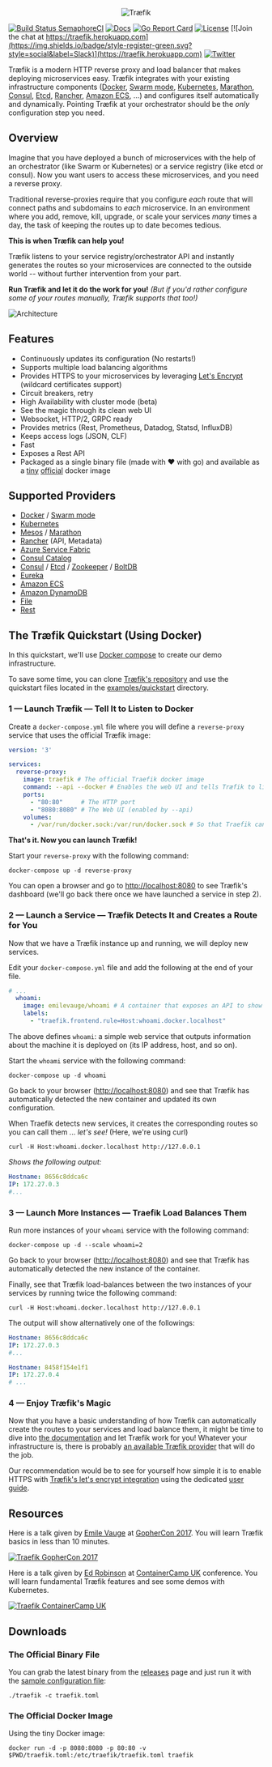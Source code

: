 <p align="center">
<img src="img/traefik.logo.png" alt="Træfik" title="Træfik" />
</p>

[![Build Status SemaphoreCI](https://semaphoreci.com/api/v1/containous/traefik/branches/master/shields_badge.svg)](https://semaphoreci.com/containous/traefik)
[![Docs](https://img.shields.io/badge/docs-current-brightgreen.svg)](https://docs.traefik.io)
[![Go Report Card](https://goreportcard.com/badge/github.com/containous/traefik)](https://goreportcard.com/report/github.com/containous/traefik)
[![License](https://img.shields.io/badge/license-MIT-blue.svg)](https://github.com/containous/traefik/blob/master/LICENSE.md)
[![Join the chat at https://traefik.herokuapp.com](https://img.shields.io/badge/style-register-green.svg?style=social&label=Slack)](https://traefik.herokuapp.com)
[![Twitter](https://img.shields.io/twitter/follow/traefikproxy.svg?style=social)](https://twitter.com/intent/follow?screen_name=traefikproxy)


Træfik is a modern HTTP reverse proxy and load balancer that makes deploying microservices easy.
Træfik integrates with your existing infrastructure components ([Docker](https://www.docker.com/), [Swarm mode](https://docs.docker.com/engine/swarm/), [Kubernetes](https://kubernetes.io), [Marathon](https://mesosphere.github.io/marathon/), [Consul](https://www.consul.io/), [Etcd](https://coreos.com/etcd/), [Rancher](https://rancher.com), [Amazon ECS](https://aws.amazon.com/ecs), ...) and configures itself automatically and dynamically.
Pointing Træfik at your orchestrator should be the _only_ configuration step you need.

## Overview

Imagine that you have deployed a bunch of microservices with the help of an orchestrator (like Swarm or Kubernetes) or a service registry (like etcd or consul).
Now you want users to access these microservices, and you need a reverse proxy.

Traditional reverse-proxies require that you configure _each_ route that will connect paths and subdomains to _each_ microservice.
In an environment where you add, remove, kill, upgrade, or scale your services _many_ times a day, the task of keeping the routes up to date becomes tedious.

**This is when Træfik can help you!**

Træfik listens to your service registry/orchestrator API and instantly generates the routes so your microservices are connected to the outside world -- without further intervention from your part.

**Run Træfik and let it do the work for you!**
_(But if you'd rather configure some of your routes manually, Træfik supports that too!)_

![Architecture](img/architecture.png)

## Features

- Continuously updates its configuration (No restarts!)
- Supports multiple load balancing algorithms
- Provides HTTPS to your microservices by leveraging [Let's Encrypt](https://letsencrypt.org) (wildcard certificates support)
- Circuit breakers, retry
- High Availability with cluster mode (beta)
- See the magic through its clean web UI
- Websocket, HTTP/2, GRPC ready
- Provides metrics (Rest, Prometheus, Datadog, Statsd, InfluxDB)
- Keeps access logs (JSON, CLF)
- Fast
- Exposes a Rest API
- Packaged as a single binary file (made with :heart: with go) and available as a [tiny](https://microbadger.com/images/traefik) [official](https://hub.docker.com/r/_/traefik/) docker image


## Supported Providers

- [Docker](/configuration/backends/docker/) / [Swarm mode](/configuration/backends/docker/#docker-swarm-mode)
- [Kubernetes](/configuration/backends/kubernetes/)
- [Mesos](/configuration/backends/mesos/) / [Marathon](/configuration/backends/marathon/)
- [Rancher](/configuration/backends/rancher/) (API, Metadata)
- [Azure Service Fabric](/configuration/backends/servicefabric/)
- [Consul Catalog](/configuration/backends/consulcatalog/)
- [Consul](/configuration/backends/consul/) / [Etcd](/configuration/backends/etcd/) / [Zookeeper](/configuration/backends/zookeeper/) / [BoltDB](/configuration/backends/boltdb/)
- [Eureka](/configuration/backends/eureka/)
- [Amazon ECS](/configuration/backends/ecs/)
- [Amazon DynamoDB](/configuration/backends/dynamodb/)
- [File](/configuration/backends/file/)
- [Rest](/configuration/backends/rest/)

## The Træfik Quickstart (Using Docker)

In this quickstart, we'll use [Docker compose](https://docs.docker.com/compose) to create our demo infrastructure.

To save some time, you can clone [Træfik's repository](https://github.com/containous/traefik) and use the quickstart files located in the [examples/quickstart](https://github.com/containous/traefik/tree/master/examples/quickstart/) directory.

### 1 — Launch Træfik — Tell It to Listen to Docker

Create a `docker-compose.yml` file where you will define a `reverse-proxy` service that uses the official Træfik image:

```yaml
version: '3'

services:
  reverse-proxy:
    image: traefik # The official Traefik docker image
    command: --api --docker # Enables the web UI and tells Træfik to listen to docker
    ports:
      - "80:80"     # The HTTP port
      - "8080:8080" # The Web UI (enabled by --api)
    volumes:
      - /var/run/docker.sock:/var/run/docker.sock # So that Traefik can listen to the Docker events
```

**That's it. Now you can launch Træfik!**

Start your `reverse-proxy` with the following command:

```shell
docker-compose up -d reverse-proxy
```

You can open a browser and go to [http://localhost:8080](http://localhost:8080) to see Træfik's dashboard (we'll go back there once we have launched a service in step 2).

### 2 — Launch a Service — Træfik Detects It and Creates a Route for You

Now that we have a Træfik instance up and running, we will deploy new services.

Edit your `docker-compose.yml` file and add the following at the end of your file.

```yaml
# ...
  whoami:
    image: emilevauge/whoami # A container that exposes an API to show its IP address
    labels:
      - "traefik.frontend.rule=Host:whoami.docker.localhost"
```

The above defines `whoami`: a simple web service that outputs information about the machine it is deployed on (its IP address, host, and so on).

Start the `whoami` service with the following command:

```shell
docker-compose up -d whoami
```

Go back to your browser ([http://localhost:8080](http://localhost:8080)) and see that Træfik has automatically detected the new container and updated its own configuration.

When Traefik detects new services, it creates the corresponding routes so you can call them ... _let's see!_  (Here, we're using curl)

```shell
curl -H Host:whoami.docker.localhost http://127.0.0.1
```

_Shows the following output:_
```yaml
Hostname: 8656c8ddca6c
IP: 172.27.0.3
#...
```

### 3 — Launch More Instances — Traefik Load Balances Them

Run more instances of your `whoami` service with the following command:

```shell
docker-compose up -d --scale whoami=2
```

Go back to your browser ([http://localhost:8080](http://localhost:8080)) and see that Træfik has automatically detected the new instance of the container.

Finally, see that Træfik load-balances between the two instances of your services by running twice the following command:

```shell
curl -H Host:whoami.docker.localhost http://127.0.0.1
```

The output will show alternatively one of the followings:

```yaml
Hostname: 8656c8ddca6c
IP: 172.27.0.3
#...
```

```yaml
Hostname: 8458f154e1f1
IP: 172.27.0.4
# ...
```

### 4 — Enjoy Træfik's Magic

Now that you have a basic understanding of how Træfik can automatically create the routes to your services and load balance them, it might be time to dive into [the documentation](/) and let Træfik work for you!
Whatever your infrastructure is, there is probably [an available Træfik provider](/#supported-providers) that will do the job.

Our recommendation would be to see for yourself how simple it is to enable HTTPS with [Træfik's let's encrypt integration](/user-guide/examples/#lets-encrypt-support) using the dedicated [user guide](/user-guide/docker-and-lets-encrypt/).

## Resources

Here is a talk given by [Emile Vauge](https://github.com/emilevauge) at [GopherCon 2017](https://gophercon.com).
You will learn Træfik basics in less than 10 minutes.

[![Traefik GopherCon 2017](https://img.youtube.com/vi/RgudiksfL-k/0.jpg)](https://www.youtube.com/watch?v=RgudiksfL-k)

Here is a talk given by [Ed Robinson](https://github.com/errm) at [ContainerCamp UK](https://container.camp) conference.
You will learn fundamental Træfik features and see some demos with Kubernetes.

[![Traefik ContainerCamp UK](https://img.youtube.com/vi/aFtpIShV60I/0.jpg)](https://www.youtube.com/watch?v=aFtpIShV60I)

## Downloads

### The Official Binary File

You can grab the latest binary from the [releases](https://github.com/containous/traefik/releases) page and just run it with the [sample configuration file](https://raw.githubusercontent.com/containous/traefik/master/traefik.sample.toml):

```shell
./traefik -c traefik.toml
```

### The Official Docker Image

Using the tiny Docker image:

```shell
docker run -d -p 8080:8080 -p 80:80 -v $PWD/traefik.toml:/etc/traefik/traefik.toml traefik
```
